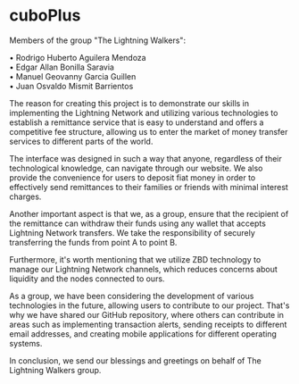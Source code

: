 # cuboPlus

Members of the group "The Lightning Walkers":

• Rodrigo Huberto Aguilera Mendoza
<br>
• Edgar Allan Bonilla Saravia
<br>
• Manuel Geovanny Garcia Guillen
<br>
• Juan Osvaldo Mismit Barrientos

The reason for creating this project is to demonstrate our skills in implementing the Lightning Network and utilizing various technologies to establish a remittance service that is easy to understand and offers a competitive fee structure, allowing us to enter the market of money transfer services to different parts of the world.

The interface was designed in such a way that anyone, regardless of their technological knowledge, can navigate through our website. We also provide the convenience for users to deposit fiat money in order to effectively send remittances to their families or friends with minimal interest charges.

Another important aspect is that we, as a group, ensure that the recipient of the remittance can withdraw their funds using any wallet that accepts Lightning Network transfers. We take the responsibility of securely transferring the funds from point A to point B.

Furthermore, it's worth mentioning that we utilize ZBD technology to manage our Lightning Network channels, which reduces concerns about liquidity and the nodes connected to ours.

As a group, we have been considering the development of various technologies in the future, allowing users to contribute to our project. That's why we have shared our GitHub repository, where others can contribute in areas such as implementing transaction alerts, sending receipts to different email addresses, and creating mobile applications for different operating systems.

In conclusion, we send our blessings and greetings on behalf of The Lightning Walkers group.
